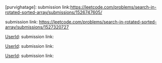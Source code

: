 [purvighatage]: 
submission link:https://leetcode.com/problems/search-in-rotated-sorted-array/submissions/1526747605/

[UserId]: 529JEITKKO
submission link: https://leetcode.com/problems/search-in-rotated-sorted-array/submissions/1527320727

[UserId]:
submission link: 

[UserId]:
submission link: 

[UserId]:
submission link: 
